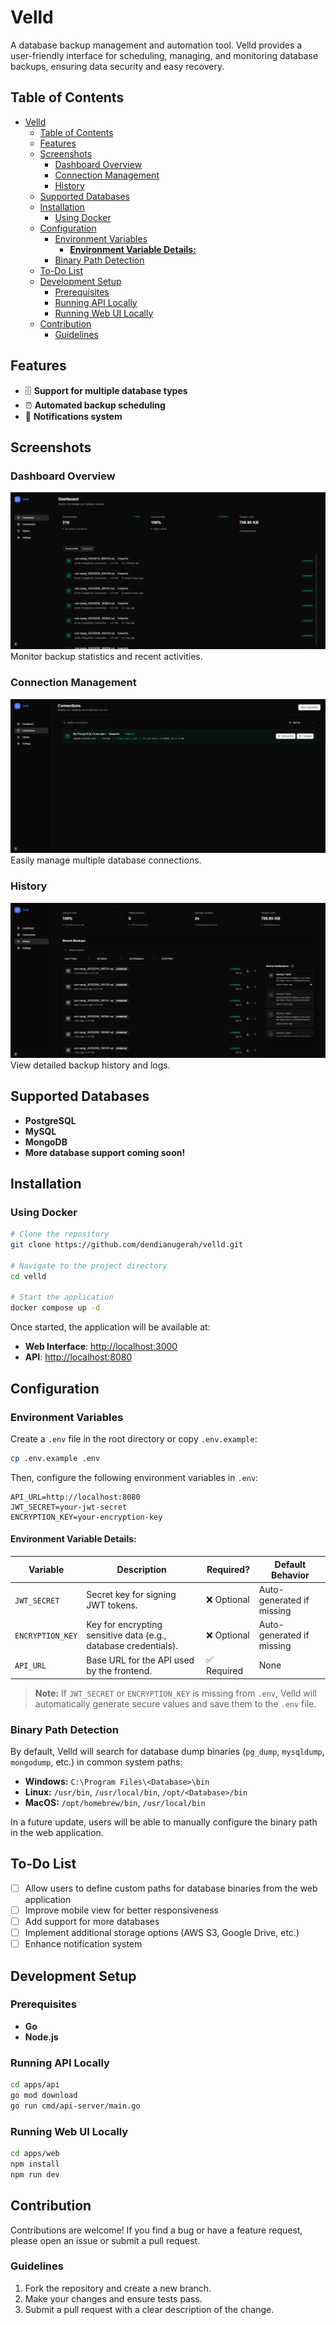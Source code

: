 # Velld

A database backup management and automation tool. Velld provides a user-friendly interface for scheduling, managing, and monitoring database backups, ensuring data security and easy recovery.

## Table of Contents

- [Velld](#velld)
  - [Table of Contents](#table-of-contents)
  - [Features](#features)
  - [Screenshots](#screenshots)
    - [Dashboard Overview](#dashboard-overview)
    - [Connection Management](#connection-management)
    - [History](#history)
  - [Supported Databases](#supported-databases)
  - [Installation](#installation)
    - [Using Docker](#using-docker)
  - [Configuration](#configuration)
    - [Environment Variables](#environment-variables)
      - [**Environment Variable Details:**](#environment-variable-details)
    - [Binary Path Detection](#binary-path-detection)
  - [To-Do List](#to-do-list)
  - [Development Setup](#development-setup)
    - [Prerequisites](#prerequisites)
    - [Running API Locally](#running-api-locally)
    - [Running Web UI Locally](#running-web-ui-locally)
  - [Contribution](#contribution)
    - [Guidelines](#guidelines)

## Features

- 🗄️ **Support for multiple database types**
- ⏰ **Automated backup scheduling**
- 🔔 **Notifications system**

## Screenshots

### Dashboard Overview
![Dashboard](docs/images/dashboard.png)
Monitor backup statistics and recent activities.

### Connection Management
![Connections](docs/images/connections.png)
Easily manage multiple database connections.

### History
![History](docs/images/history.png)
View detailed backup history and logs.

## Supported Databases

- **PostgreSQL**
- **MySQL**
- **MongoDB**
- **More database support coming soon!**

## Installation

### Using Docker

```sh
# Clone the repository
git clone https://github.com/dendianugerah/velld.git

# Navigate to the project directory
cd velld

# Start the application
docker compose up -d
```

Once started, the application will be available at:
- **Web Interface**: [http://localhost:3000](http://localhost:3000)
- **API**: [http://localhost:8080](http://localhost:8080)

## Configuration

### Environment Variables

Create a `.env` file in the root directory or copy `.env.example`:

```sh
cp .env.example .env
```

Then, configure the following environment variables in `.env`:

```env
API_URL=http://localhost:8080
JWT_SECRET=your-jwt-secret
ENCRYPTION_KEY=your-encryption-key
```

#### **Environment Variable Details:**

| Variable          | Description                                                   | Required?     | Default Behavior                  |
|------------------|---------------------------------------------------------------|--------------|----------------------------------|
| `JWT_SECRET`     | Secret key for signing JWT tokens.                           | ❌ Optional  | Auto-generated if missing        |
| `ENCRYPTION_KEY` | Key for encrypting sensitive data (e.g., database credentials). | ❌ Optional  | Auto-generated if missing        |
| `API_URL`        | Base URL for the API used by the frontend.                   | ✅ Required  | None                             |

> **Note:** If `JWT_SECRET` or `ENCRYPTION_KEY` is missing from `.env`, Velld will automatically generate secure values and save them to the `.env` file.

### Binary Path Detection

By default, Velld will search for database dump binaries (`pg_dump`, `mysqldump`, `mongodump`, etc.) in common system paths:

- **Windows:** `C:\Program Files\<Database>\bin`
- **Linux:** `/usr/bin`, `/usr/local/bin`, `/opt/<Database>/bin`
- **MacOS:** `/opt/homebrew/bin`, `/usr/local/bin`

In a future update, users will be able to manually configure the binary path in the web application.

## To-Do List

- [ ] Allow users to define custom paths for database binaries from the web application
- [ ] Improve mobile view for better responsiveness
- [ ] Add support for more databases
- [ ] Implement additional storage options (AWS S3, Google Drive, etc.)
- [ ] Enhance notification system

## Development Setup

### Prerequisites

- **Go**
- **Node.js**

### Running API Locally

```sh
cd apps/api
go mod download
go run cmd/api-server/main.go
```

### Running Web UI Locally

```sh
cd apps/web
npm install
npm run dev
```

## Contribution

Contributions are welcome! If you find a bug or have a feature request, please open an issue or submit a pull request.

### Guidelines

1. Fork the repository and create a new branch.
2. Make your changes and ensure tests pass.
3. Submit a pull request with a clear description of the change.
